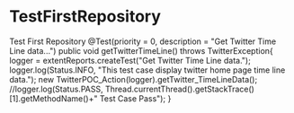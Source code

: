 # TestFirstRepository
Test First Repository
@Test(priority = 0, description = "Get Twitter Time Line data...")
	public void getTwitterTimeLine() throws TwitterException{
		logger = extentReports.createTest("Get Twitter Time Line data.");
		logger.log(Status.INFO, "This test case display twitter home page time line data.");
		new TwitterPOC_Action(logger).getTwitter_TimeLineData();		 
		//logger.log(Status.PASS, Thread.currentThread().getStackTrace()[1].getMethodName()+"  Test Case Pass");
	}
